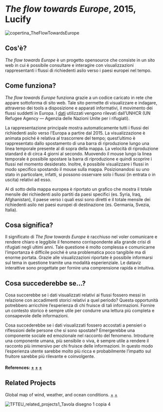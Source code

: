 # _The flow towards Europe_, 2015, Lucify
![copertina_TheFlowTowardsEurope](https://user-images.githubusercontent.com/75098849/117552863-48c8f800-b04e-11eb-9301-add9515ea6da.jpg)

 
   ## Cos'è?
   _The flow towards Europe_ è un progetto opensource che consiste in un sito web in cui è possibile consultare e interagire con visualizzazioni rappresentanti i flussi di richiedenti asilo verso i paesi europei nel tempo.

   ## Come funziona?
   _The flow towards Europe_ funziona grazie a un codice caricato in rete che appare sottoforma di sito web. Tale sito permette di visualizzare e indagare, attraverso dei tools a disposizione e apparati informativi, il movimento dei flussi suddetti in Europa. I [dati](https://www.unhcr.org/refugee-statistics/) utilizzati vengono rilevati dall’UNHCR (UN Refugee Agency — Agenzia delle Nazioni Unite per i rifugiati).
  
   La rappresentazione principale mostra automaticamente tutti i flussi dei richiedenti asilo verso l’Europa a partire dal 2015. La visualizzazione è animata poiché è relativa al trascorrere del tempo; quest’ultimo è rappresentato dallo spostamento di una barra di riproduzione lungo una linea temporale presente al di sopra della mappa. La velocità di riproduzione standard è di circa 4 giorni al secondo.
   Muovendo il mouse lungo la linea temporale è possibile spostare la barra di riproduzione e quindi scoprire i flussi nel momento desiderato.
   Inoltre, è possibile visualizzare i flussi in modo specifico spostando il mouse sulla mappa. Posizionandosi su uno stato in particolare, infatti, si possono osservare solo i flussi (in entrata o in uscita) relativi ad esso. 
   
   Al di sotto della mappa europea è riportato un grafico che mostra il totale mensile dei richiedenti asilo partiti da paesi specifici (es. Syria, Iraq, Afghanistan), il paese verso i quali essi sono diretti e il totale mensile dei richiedenti asilo nei paesi europei di destinazione (es. Germania, Svezia, Italia).
 
   ## Cosa significa?
   Il significato di _The flow towards Europe_ è racchiuso nel voler comunicare e rendere chiaro e leggibile il fenomeno corrispondente alla grande crisi di rifugiati negli ultimi anni. Tale questione è molto complessa e comunicarne l’importanza è difficile poiché è una problematica poco tangibile ma di enorme portata.
   Grazie alle visualizzazioni riportate è possibile informarsi sul tema in questione tramite una modalità esperienziale. Le dataviz interattive sono progettate per fornire una comprensione rapida e intuitiva.
 
   ## Cosa succederebbe se...?  
   Cosa succerebbe se i dati visualizzati relativi ai flussi fossero messi in relazione con accadimenti storici relativi a quel periodo? Questa opportunità potrebbero arricchire l’esperienza di chi fruisce di tali informazioni. Fornire un contesto storico è sempre utile per condurre una lettura più completa e consapevole delle informazioni.
 
   Cosa succederebbe se i dati visualizzati fossero accostati a pensieri o riflessioni delle persone che si sono spostate? Emergerebbe una componente sociale ed emozionale nel racconto del fenomeno. Introdurre una componente umana, più sensibile o viva, è sempre utile a rendere il racconto più immersivo per chi fruisce delle informazioni. In questo modo l’esperienza utente sarebbe molto più ricca e probabilmente l’impatto sul fruitore sarebbe più rilevante e coinvolgente.
   
   #### References: [+](https://www.lucify.com/the-flow-towards-europe/) [+](https://blog.lucify.com/a-novel-visualisation-of-the-refugee-crisis-565e40ab5a50) [+](http://www.takepart.com/article/2015/10/28/map-that-shows-how-huge-europes-refugee-crisis-really-is)
   
   ## Related Projects
   
Global map of wind, weather, and ocean conditions. [+](http://www.bbc.com/earth/story/20161013-this-map-will-show-you-the-windiest-place-on-earth-right-now) [+](https://earth.nullschool.net/#current/wind/surface/level/orthographic=-337.08,7.19,340/loc=13.505,42.512) 

![TFTEU_related_projects1_Tavola disegno 1 copia 4](https://user-images.githubusercontent.com/75098849/117547583-a5b5b580-b030-11eb-8705-94feb96c6198.jpg)

